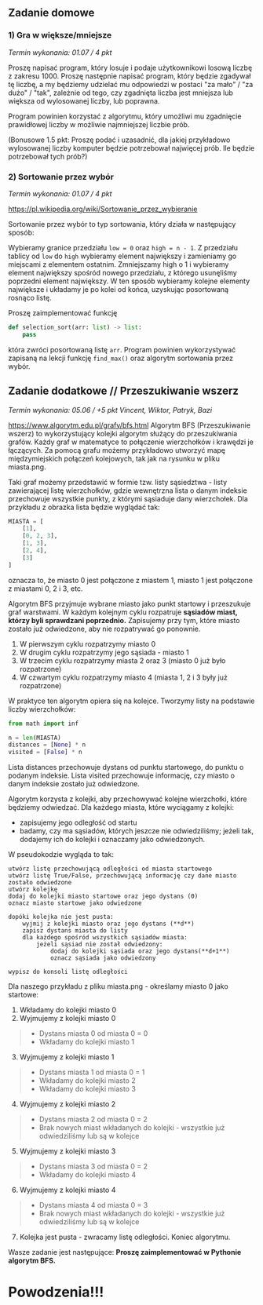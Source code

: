## Zadanie domowe

### 1) Gra w większe/mniejsze
*Termin wykonania: 01.07 / 4 pkt*

Proszę napisać program, który losuje i podaje użytkownikowi losową liczbę z zakresu 1000.
Proszę następnie napisać program, który będzie zgadywał tę liczbę, a my będziemy udzielać mu odpowiedzi
w postaci "za mało" / "za dużo" / "tak", zależnie od tego, czy zgadnięta liczba jest mniejsza lub większa
od wylosowanej liczby, lub poprawna.

Program powinien korzystać z algorytmu, który umożliwi mu zgadnięcie prawidłowej liczby w możliwie najmniejszej
liczbie prób. 

(Bonusowe 1.5 pkt: Proszę podać i uzasadnić, dla jakiej przykładowo wylosowanej liczby komputer będzie potrzebował
najwięcej prób. Ile będzie potrzebował tych prób?)

### 2) Sortowanie przez wybór
*Termin wykonania: 01.07 / 4 pkt*

https://pl.wikipedia.org/wiki/Sortowanie_przez_wybieranie

Sortowanie przez wybór to typ sortowania, który działa w następujący sposób:

Wybieramy granice przedziału `low = 0` oraz `high = n - 1`. Z przedziału tablicy od `low` do `high` wybieramy element największy i zamieniamy go miejscami z elementem ostatnim. Zmniejszamy high o 1 i wybieramy element największy spośród nowego przedziału, z którego usunęliśmy poprzedni element największy. W ten sposób wybieramy kolejne elementy największe i układamy je po kolei od końca, uzyskując posortowaną rosnąco listę.

Proszę zaimplementować funkcję
```py
def selection_sort(arr: list) -> list:
    pass
```
która zwróci posortowaną listę `arr`. Program powinien wykorzystywać zapisaną na lekcji funkcję `find_max()` oraz algorytm sortowania przez wybór.



## Zadanie dodatkowe // Przeszukiwanie wszerz
*Termin wykonania: 05.06 / +5 pkt*
*Vincent, Wiktor, Patryk, Bazi*

https://www.algorytm.edu.pl/grafy/bfs.html
Algorytm BFS (Przeszukiwanie wszerz) to wykorzystujący kolejki algorytm służący do przeszukiwania grafów. Każdy graf w matematyce to połączenie wierzchołków i krawędzi je łączących. Za pomocą grafu możemy przykładowo utworzyć mapę międzymiejskich połączeń kolejowych, tak jak na rysunku w pliku miasta.png. 

Taki graf możemy przedstawić w formie tzw. listy sąsiedztwa - listy zawierającej listę wierzchołków, gdzie wewnętrzna lista o danym indeksie przechowuje wszystkie punkty, z którymi sąsiaduje dany wierzchołek. Dla przykładu z obrazka lista będzie wyglądać tak:
```py
MIASTA = [
    [1],
    [0, 2, 3],
    [1, 3],
    [2, 4],
    [3]
]
```
oznacza to, że miasto 0 jest połączone z miastem 1, miasto 1 jest połączone z miastami 0, 2 i 3, etc.

Algorytm BFS przyjmuje wybrane miasto jako punkt startowy i przeszukuje graf warstwami. W każdym kolejnym cyklu rozpatruje **sąsiadów miast, którzy byli sprawdzani poprzednio.** Zapisujemy przy tym, które miasto zostało już
odwiedzone, aby nie rozpatrywać go ponownie.

1. W pierwszym cyklu rozpatrzymy miasto 0
2. W drugim cyklu rozpatrzymy jego sąsiada - miasto 1
3. W trzecim cyklu rozpatrzymy miasta 2 oraz 3 (miasto 0 już było rozpatrzone)
4. W czwartym cyklu rozpatrzymy miasto 4 (miasta 1, 2 i 3 były już rozpatrzone)

W praktyce ten algorytm opiera się na kolejce. Tworzymy listy na podstawie liczby wierzchołków:

```py
from math import inf

n = len(MIASTA)
distances = [None] * n
visited = [False] * n
```
Lista distances przechowuje dystans od punktu startowego, do punktu o podanym indeksie. Lista visited przechowuje informację, czy miasto o danym indeksie zostało już odwiedzone.

Algorytm korzysta z kolejki, aby przechowywać kolejne wierzchołki, które będziemy odwiedzać. Dla każdego miasta, które wyciągamy z kolejki:
- zapisujemy jego odległość od startu
- badamy, czy ma sąsiadów, których jeszcze nie odwiedziliśmy; jeżeli tak, dodajemy ich do kolejki i oznaczamy jako odwiedzonych.

W pseudokodzie wygląda to tak:
```
utwórz listę przechowującą odległości od miasta startowego
utwórz listę True/False, przechowującą informację czy dane miasto zostało odwiedzone
utwórz kolejkę
dodaj do kolejki miasto startowe oraz jego dystans (0)
oznacz miasto startowe jako odwiedzone

dopóki kolejka nie jest pusta:
    wyjmij z kolejki miasto oraz jego dystans (**d**)
    zapisz dystans miasta do listy
    dla każdego spośród wszystkich sąsiadów miasta:
        jeżeli sąsiad nie został odwiedzony:
            dodaj do kolejki sąsiada oraz jego dystans(**d+1**)
            oznacz sąsiada jako odwiedzony

wypisz do konsoli listę odległości
```
Dla naszego przykładu z pliku miasta.png - określamy miasto 0 jako startowe:
1. Wkładamy do kolejki miasto 0
2. Wyjmujemy z kolejki miasto 0
> - Dystans miasta 0 od miasta 0 = 0
> - Wkładamy do kolejki miasto 1
3. Wyjmujemy z kolejki miasto 1
> - Dystans miasta 1 od miasta 0 = 1
> - Wkładamy do kolejki miasto 2
> - Wkładamy do kolejki miasto 3
4. Wyjmujemy z kolejki miasto 2
> - Dystans miasta 2 od miasta 0 = 2
> - Brak nowych miast wkładanych do kolejki - wszystkie już odwiedziliśmy lub są w kolejce
5. Wyjmujemy z kolejki miasto 3
> - Dystans miasta 3 od miasta 0 = 2
> - Wkładamy do kolejki miasto 4
6. Wyjmujemy z kolejki miasto 4
> - Dystans miasta 4 od miasta 0 = 3
> - Brak nowych miast wkładanych do kolejki - wszystkie już odwiedziliśmy lub są w kolejce
7. Kolejka jest pusta - zwracamy listę odległości. Koniec algorytmu.

Wasze zadanie jest następujące:
**Proszę zaimplementować w Pythonie algorytm BFS.**
# Powodzenia!!!